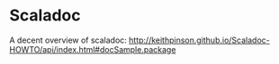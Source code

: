 # Scaladoc

A decent overview of scaladoc: http://keithpinson.github.io/Scaladoc-HOWTO/api/index.html#docSample.package

